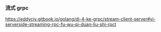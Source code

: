 ### 流式 grpc

https://eddycjy.gitbook.io/golang/di-4-ke-grpc/stream-client-server#yi-serverside-streaming-rpc-fu-wu-qi-duan-liu-shi-rpct